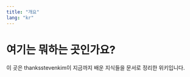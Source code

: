 ```yaml
---
title: "개요"
lang: "kr"
---
```


# 여기는 뭐하는 곳인가요?

이 곳은 thanksstevenkim이 지금까지 배운 지식들을 문서로 정리한 위키입니다.
